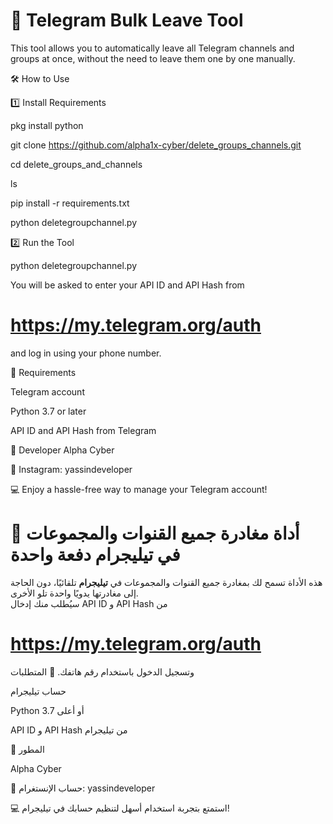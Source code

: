 # 🛑 Telegram Bulk Leave Tool

This tool allows you to automatically leave all Telegram channels and groups at once, without the need to leave them one by one manually.


🛠️ How to Use

1️⃣ Install Requirements

pkg install python


git clone https://github.com/alpha1x-cyber/delete_groups_channels.git

cd delete_groups_and_channels

ls


pip install -r requirements.txt


 python deletegroupchannel.py

 
2️⃣ Run the Tool

python deletegroupchannel.py


You will be asked to enter your API ID and API Hash from 

# https://my.telegram.org/auth

and log in using your phone number.

📜 Requirements

Telegram account

Python 3.7 or later

API ID and API Hash from Telegram


🚀 Developer
Alpha Cyber

🔗 Instagram: yassindeveloper

💻 Enjoy a hassle-free way to manage your Telegram account!
# 🛑 أداة مغادرة جميع القنوات والمجموعات في تيليجرام دفعة واحدة  
هذه الأداة تسمح لك بمغادرة جميع القنوات والمجموعات في **تيليجرام** تلقائيًا، دون الحاجة إلى مغادرتها يدويًا واحدة تلو الأخرى.  
سيُطلب منك إدخال API ID و API Hash من 

# https://my.telegram.org/auth

وتسجيل الدخول باستخدام رقم هاتفك.
📜 المتطلبات

حساب تيليجرام

Python 3.7 أو أعلى

API ID و API Hash من تيليجرام


🚀 المطور

Alpha Cyber


🔗 حساب الإنستغرام: yassindeveloper

💻 استمتع بتجربة استخدام أسهل لتنظيم حسابك في تيليجرام!


